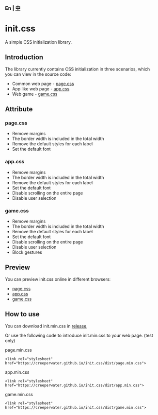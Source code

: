 ### En | [中](README_ZH.md)

# init.css

A simple CSS initialization library.

## Introduction

The library currently contains CSS initialization in three scenarios, which you can view in the source code:

- Common web page - [page.css](src/page.css)
- App like web page - [app.css](src/app.css)
- Web game - [game.css](src/game.css)

## Attribute

### page.css

- Remove margins
- The border width is included in the total width
- Remove the default styles for each label
- Set the default font

### app.css

- Remove margins
- The border width is included in the total width
- Remove the default styles for each label
- Set the default font
- Disable scrolling on the entire page
- Disable user selection

### game.css

- Remove margins
- The border width is included in the total width
- Remove the default styles for each label
- Set the default font
- Disable scrolling on the entire page
- Disable user selection
- Block gestures

## Preview

You can preview init.css online in different browsers:

- [page.css](https://creeperwater.github.io/init.css/view/page.html)
- [app.css](https://creeperwater.github.io/init.css/view/app.html)
- [game.css](https://creeperwater.github.io/init.css/view/game.html)

## How to use

You can download init.min.css in [release](https://github.com/creeperwater/init.css/releases),

Or use the following code to introduce init.min.css to your web page. (test only)

page.min.css
```
<link rel="stylesheet" href="https://creeperwater.github.io/init.css/dist/page.min.css">
```

app.min.css
```
<link rel="stylesheet" href="https://creeperwater.github.io/init.css/dist/app.min.css">
```

game.min.css
```
<link rel="stylesheet" href="https://creeperwater.github.io/init.css/dist/game.min.css">
```
